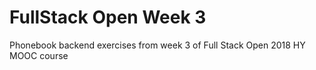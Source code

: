 # FullStack Open Week 3
Phonebook backend exercises from week 3 of Full Stack Open 2018 HY MOOC course
